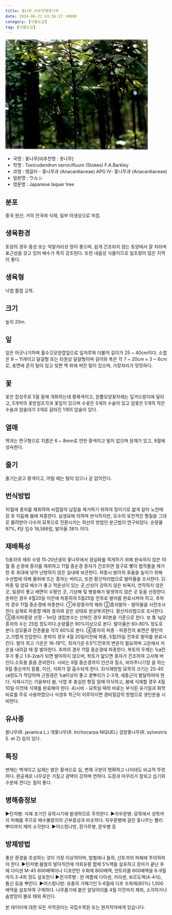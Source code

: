```yaml
---
title: 옻나무_비추천명옷나무
date: 2024-06-22 03:36:17 +0800
category: [식물도감]
tag: [식물도감]
---
```




![옻나무[비추천명 : 옷나무]](/assets/img/fileUpload/plants/basic/Anacardiaceae/Rhus/17071/1_th2.JPG)
- 국명 : 옻나무[비추천명 : 옷나무]
- 학명 : Toxicodendron vernicifluum (Stokes) F.A.Barkley
- 과명 : 앵글러 - 옻나무과 (Anacardiaceae) APG Ⅳ- 옻나무과 (Anacardiaceae)
- 일본명 : ウルシ
- 영문명 : Japanese laquer tree


## 분포
중국 원산; 거의 전국에 식재, 일부 야생상으로 퍼짐.
## 생육환경
토양의 경우 중성 또는 약알카리성 땅이 좋으며, 쉽게 건조되지 않는 토양에서 잘 자라며 표근성을 갖고 있어 배수가 특히 강조된다. 또한 내음성 식물이므로 일조량이 많은 지역이 좋다.
## 생육형
낙엽 활엽 교목.
## 크기
높이 20m.
## 잎
잎은 어긋나기하며 홀수깃모양겹잎으로 잎자루와 더불어 길이가 25 ~ 40cm이다.  소엽은 9 ~ 11개이고 달걀형 또는 타원상 달걀형이며  길이와 폭은 각 7 ~ 20cm × 3 ~ 6cm로, 표면에 흔히 털이 있고 뒷면 맥 위에 퍼진 털이 있으며, 가장자리가 밋밋하다.
## 꽃
꽃은 잡성주로 5월 말에 개화하는데 황록색이고, 원뿔모양꽃차례는 잎겨드랑이에 달리고, 5개씩의 꽃받침조각과 꽃잎이 있으며 수꽃은 5개의 수술이 있고 암꽃은 5개의 작은 수술과 암술대가 3개로 갈라진 1개의 암술이 있다.
## 열매
핵과는 편구형으로 지름은 6 ~ 8mm로 연한 황색이고 털이 없으며 윤채가 있고, 9월에 성숙한다.
## 줄기
줄기는굵고 황색이고, 어릴 때는 털이 있으나 곧 없어진다.
## 번식방법
10월에 종자를 채취하여 씨껍질의 납질을 제거하기 위하여 정미기로 얇게 갈아 노천매장 후 이듬해 봄에 파종한다. 실생묘에 의하며 번식하지만, 모수의 유전적인 형질을 그대로 물려받아 다수의 묘목으로 전환시키는 최선의 방법인 분근법이 연구되었다. 순량율 97%, ℓ당 입수 16,586립, 발아율 38% 이다.
## 재배특성
1)종자의 채취
 수령 15-20년생의 옻나무에서 경실화를 적게하기 위해 완숙하지 않은 10월 중 순경에 종자를 채취하고 11월 중순경 종자가 건조하면 절구로 빻아 협작물을  제거한 후 포대에 넣어 난방하지 않은 실내에 보관한다. 파종시 발아의 효율을 높이기 위해 수선법에 의해 물위에 뜨는 종자는 버리고, 또한 황산처리법으로  발아율을 조사한다.
2)파종 및 양묘
 배수가 좋고 적윤성이 있는 곳,산성이 강하지 않은 비옥지, 연작하지 않은 곳, 일광이 좋고 배면이 수평인 곳, 기상해 및 병충해가 발생하지 않은 곳 등을 선정한다. 춘파인 경우 4월20일 이전에 파종하여 5월25일 전후로 발아를 완료시켜야 하고, 추파의 경우 11월 중순경에 파종한다.
 ①우량종자의 채취 
 ②종자발아 - 발아율을 사전조사한다.실제로 파종할 때와 종자와 같은 상태로  원상복귀한다. 황산처리법으로 조사한다.
 ③종자파종량 선정 - 1m당 생립본수는 산파인 경우 80본을 기준으로 한다. 보 통 1g당 종자의 수는 25립 정도이다.순량률은 90%이상으로 본다. 발아율은  60-80% 정도로 본다.성모율과 잔존율을 각각 60%로 본다.
 ④종자의 파종 - 파종전의 표면은 평탄하고,가볍게 진압한다. 춘파의 경우 4월  20일이전에 파종, 5월25일 전후로 발아를 완료시킨다. 발아 최고 기온은 16-18℃, 최저기온 6.5℃전후의 변온이 필요하며 고온에서 저온을 내려갈 때  잘 발아한다. 추파의 경우 11월 중순경에 파종한다. 복토의 두께는 1㎝전후가  좋고 1.6-2㎝가 되면 발아하지 않으며, 복토가 얇으면 종자가 건조하여 고사해  버린다.소토용 흙을 준비한다. 시비는 8월 중순경까지 인산과 질소, 비마주나기장 을 하는 9월 중순까지 칼륨, 이산, 석회가 잘 흡수되게 한다.
3)식재방법
 묘목의 크기는 25-40㎝정도가 적당하며 근원경은 1㎝이상이 좋고 곁뿌리가  2-3개, 세중근이 발달하여야 한다. 식재시기는 가을부터 봄, 낙엽 후 충실한 형질 일때 이식하고, 봄에 식재할 경우 4월 10일 이전에 식재를 완료해야 한다.
4)시비 - 묘목일 때의 비료는 부식된 유기질과 화학비료를 주로 사용하였으나 식생후 착근이 이루어지면 경비절감의 방법으로 생인분을 시비한다.
## 유사종
붉나무(R. javanica L.)
개옻나무(R. trichocarpa NIQUEL)
검양옻나무(R. sylvestris S. et Z) 등이 있다.
## 특징
변재는 백색이고 심재는 밝은 황색으로 심, 변재 구분이 명확하고 나이테도 비교적 뚜렷하다. 환공재로 나무갗은 거칠고 광택이 강하며 연하다. 도장과 마무리가 잘되고 습기와 수분에 견디는 힘이 좋다.
## 병해충정보
▶탄저병: 식재 초기인 유목시기에 발생하므로 주의한다. 
▶자우문병: 묘목에서 성목까지 피해를 주므로 배수불량지의 근부증상과 비슷하다. 자우문병에 걸린 옻나무는 빨리 뿌리까지 캐어 소각한다.
▶어스렁나방, 흰가루병, 문우병 등
## 방제방법
좋은 환경을 조성하는 것이 가장 이상적이며, 밤벌레나 들쥐, 산토끼의 피해에 주의하여야 한다.
▶탄저병:봄철의 발아직전에 석회유황 합제 5%액을 살포하고 장마가 끝난 후에 다이센 M-45 600배액이나 디포란탄 수화제 800배액, 안트라콜 600배액을 8-9월까지 3-4회 정도 살포한다
▶흰가루병 : 한 여름에 다이센, 카라센, 보르도액(4-4식), 톱신 등을 뿌린다.
▶어스렁나방: 유충의 가해기인 5-6월에 디프 수화제(80%) 1,000배댁을 살포하여 구제하다. 나무줄기에 붙은 알덩어리를 4월 이전까지 채취, 소각하거나 솜방망이 불로 태워 죽인다.






본 데이터에 대한 모든 저작권리는 국립수목원 또는 원저작자에게 있습니다.
